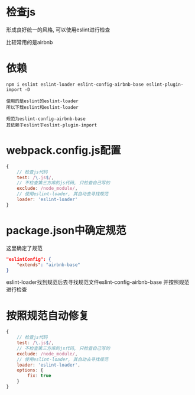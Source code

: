 # 检查js
形成良好统一的风格, 可以使用eslint进行检查

比较常用的是airbnb

# 依赖
```
npm i eslint eslint-loader eslint-config-airbnb-base eslint-plugin-import -D

使用的是eslint的eslint-loader
所以下载eslint和eslint-loader

规范为eslint-config-airbnb-base
其依赖于eslint于eslint-plugin-import
```

# webpack.config.js配置
```js
{
    // 检查js代码
    test: /\.js$/,
    // 不检查第三方库的js代码, 只检查自己写的
    exclude: /node_module/,
    // 使用eslint-loader, 其自动去寻找规范
    loader: 'eslint-loader'
}
```

# package.json中确定规范
这里确定了规范
```json
"eslintConfig": {
    "extends": "airbnb-base"
}
```

eslint-loader找到规范后去寻找规范文件eslint-config-airbnb-base
并按照规范进行检查


# 按照规范自动修复
```js
{
    // 检查js代码
    test: /\.js$/,
    // 不检查第三方库的js代码, 只检查自己写的
    exclude: /node_module/,
    // 使用eslint-loader, 其自动去寻找规范
    loader: 'eslint-loader',
    options: {
        fix: true
    }
}
```